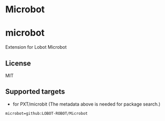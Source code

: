 # Microbot
# microbot

Extension for Lobot Microbot

## License

MIT

## Supported targets

* for PXT/microbit
(The metadata above is needed for package search.)

```package
microbot=github:LOBOT-ROBOT/Microbot
```

